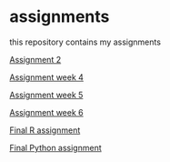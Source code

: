 # assignments
this repository contains my assignments

[Assignment 2](https://github.com/StefanMartens/assignments/blob/master/Assignment_week_2%20(4).ipynb)

[Assignment week 4](https://github.com/StefanMartens/assignments/blob/master/Assignment_week_4.ipynb)

[Assignment week 5](https://github.com/StefanMartens/assignments/blob/master/Assignment_week_5.ipynb)

[Assignment week 6](https://github.com/StefanMartens/assignments/blob/master/assignment4.ipynb)

[Final R assignment](https://github.com/StefanMartens/assignments/blob/master/OECD_R_exam.ipynb)

[Final Python assignment](https://github.com/StefanMartens/assignments/blob/master/Final_Assignment_Python_1_students.ipynb)
